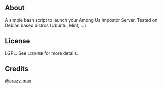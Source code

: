 ## About

A simple bash script to launch your Among Us Impostor Server. Tested on Debian based distros (Ubuntu, Mint, ...)

## License

LGPL. See `LICENSE` for more details.

## Credits
[@crazy-max](https://github.com/crazy-max)
